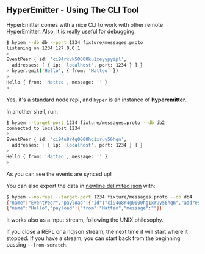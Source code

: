 ## HyperEmitter - Using The CLI Tool
HyperEmitter comes with a nice CLI to work with other remote HyperEmitter. Also, it is really useful for debugging.

```bash
$ hypem --db db --port 1234 fixture/messages.proto
listening on 1234 127.0.0.1
>
EventPeer { id: 'ci94rxvk50000ku1xeyypyipl',
  addresses: [ { ip: 'localhost', port: 1234 } ] }
> hyper.emit('Hello', { from: 'Matteo' })
>
Hello { from: 'Matteo', message: '' }
>
```

Yes, it's a standard node repl, and `hyper` is an instance of
__hyperemitter__.

In another shell, run:

```bash
$ hypem --target-port 1234 fixture/messages.proto --db db2
connected to localhost 1234
>
EventPeer { id: 'ci94u8r4g0000hg1xruy56hqn',
  addresses: [ { ip: 'localhost', port: 1234 } ] }
>
Hello { from: 'Matteo', message: '' }
>
```

As you can see the events are synced up!

You can also export the data in [newline delimited
json](http://ndjson.org/) with:

```bash
$ hypem --no-repl --target-port 1234 fixture/messages.proto --db db4
{"name":"EventPeer","payload":{"id":"ci94u8r4g0000hg1xruy56hqn","addresses":[{"ip":"localhost","port":1234}]}}
{"name":"Hello","payload":{"from":"Matteo","message":""}}
```

It works also as a input stream, following the UNIX philosophy.

If you close a REPL or a ndjson stream, the next time it will start where it
stopped. If you have a stream, you can start back from the beginning
passing `--from-scratch`.
